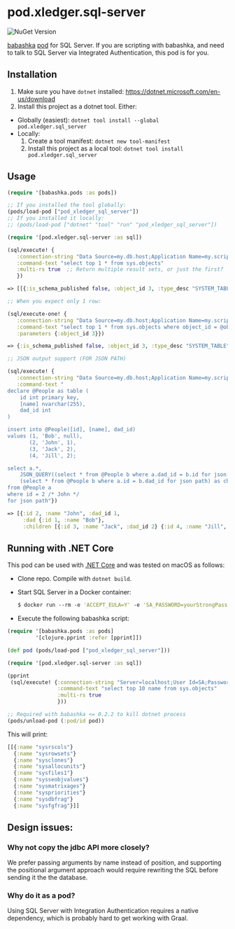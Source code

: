  # pod.xledger.sql-server

 ![NuGet Version](https://img.shields.io/nuget/v/pod.xledger.sql-server)

[babashka](https://github.com/borkdude/babashka) [pod](https://github.com/babashka/babashka.pods) for SQL Server. If you are scripting with babashka, and need to talk to SQL Server via Integrated Authentication, this pod is for you.


## Installation

1. Make sure you have `dotnet` installed: https://dotnet.microsoft.com/en-us/download
2. Install this project as a dotnet tool. Either:
  - Globally (easiest): `dotnet tool install --global pod.xledger.sql_server`
  - Locally:
    1. Create a tool manifest: `dotnet new tool-manifest`
    2. Install this project as a local tool: `dotnet tool install pod.xledger.sql_server`

## Usage

```clojure
(require '[babashka.pods :as pods])

;; If you installed the tool globally:
(pods/load-pod ["pod_xledger_sql_server"])
;; If you installed it locally:
;; (pods/load-pod ["dotnet" "tool" "run" "pod_xledger_sql_server"])

(require '[pod.xledger.sql-server :as sql])

(sql/execute! {
   :connection-string "Data Source=my.db.host;Application Name=my.script;Initial Catalog=my_db_name;Integrated Security=True" 
   :command-text "select top 1 * from sys.objects"
   :multi-rs true  ;; Return multiple result sets, or just the first?
   })

=> [[{:is_schema_published false, :object_id 3, :type_desc "SYSTEM_TABLE", :modify_date "2014-02-20T20:48:35.277", :name "sysrscols", :create_date "2014-02-20T20:48:35.27", :parent_object_id 0, :principal_id nil, :type "S ", :is_ms_shipped true, :is_published false, :schema_id 4}]]

;; When you expect only 1 row:

(sql/execute-one! {
   :connection-string "Data Source=my.db.host;Application Name=my.script;Initial Catalog=my_db_name;Integrated Security=True"
   :command-text "select top 1 * from sys.objects where object_id = @object_id"
   :parameters {:object_id 3}})

=> {:is_schema_published false, :object_id 3, :type_desc "SYSTEM_TABLE", :modify_date "2014-02-20T20:48:35.277", :name "sysrscols", :create_date "2014-02-20T20:48:35.27", :parent_object_id 0, :principal_id nil, :type "S ", :is_ms_shipped true, :is_published false, :schema_id 4}

;; JSON output support (FOR JSON PATH)

(sql/execute! {
   :connection-string "Data Source=my.db.host;Application Name=my.script;Initial Catalog=my_db_name;Integrated Security=True"
   :command-text "
declare @People as table (
    id int primary key,
    [name] nvarchar(255),
    dad_id int    
)

insert into @People([id], [name], dad_id)
values (1, 'Bob', null),
       (2, 'John', 1),
       (3, 'Jack', 2),
       (4, 'Jill', 2);

select a.*,
    JSON_QUERY((select * from @People b where a.dad_id = b.id for json path, without_array_wrapper)) as dad,
    (select * from @People b where a.id = b.dad_id for json path) as children
from @People a
where id = 2 /* John */
for json path"})

=> [{:id 2, :name "John", :dad_id 1, 
     :dad {:id 1, :name "Bob"}, 
     :children [{:id 3, :name "Jack", :dad_id 2} {:id 4, :name "Jill", :dad_id 2}]}]
```

## Running with .NET Core

This pod can be used with [.NET Core](https://dotnet.microsoft.com/download) and was tested on macOS as follows:

- Clone repo. Compile with `dotnet build`.
- Start SQL Server in a Docker container:

  ``` clojure
  $ docker run --rm -e 'ACCEPT_EULA=Y' -e 'SA_PASSWORD=yourStrongPassword1234' -e 'MSSQL_PID=Express' -p 1433:1433 mcr.microsoft.com/mssql/server:2017-latest-ubuntu
  ```

- Execute the following babashka script:

``` clojure
(require '[babashka.pods :as pods]
         '[clojure.pprint :refer [pprint]])

(def pod (pods/load-pod ["pod_xledger_sql_server"]))

(require '[pod.xledger.sql-server :as sql])

(pprint
 (sql/execute! {:connection-string "Server=localhost;User Id=SA;Password=yourStrongPassword1234;"
                :command-text "select top 10 name from sys.objects"
                :multi-rs true
                }))

;; Required with babashka <= 0.2.2 to kill dotnet process
(pods/unload-pod (:pod/id pod))
```

This will print:

``` clojure
[[{:name "sysrscols"}
  {:name "sysrowsets"}
  {:name "sysclones"}
  {:name "sysallocunits"}
  {:name "sysfiles1"}
  {:name "sysseobjvalues"}
  {:name "sysmatrixages"}
  {:name "syspriorities"}
  {:name "sysdbfrag"}
  {:name "sysfgfrag"}]]
```

## Design issues:

### Why not copy the jdbc API more closely?

We prefer passing arguments by name instead of position, and supporting the positional argument approach would require rewriting the SQL before sending it the the database.

### Why do it as a pod?

Using SQL Server with Integration Authentication requires a native dependency, which is probably hard to get working with Graal.

